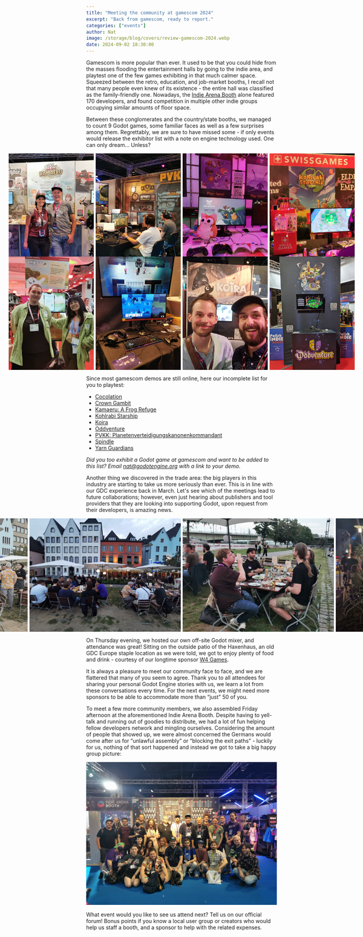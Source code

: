 ```yaml
---
title: "Meeting the community at gamescom 2024"
excerpt: "Back from gamescom, ready to report."
categories: ["events"]
author: Nat
image: /storage/blog/covers/review-gamescom-2024.webp
date: 2024-09-02 18:30:00
---
```


Gamescom is more popular than ever. It used to be that you could hide from the masses flooding the entertainment halls by going to the indie area, and playtest one of the few games exhibiting in that much calmer space. Squeezed between the retro, education, and job-market booths, I recall not that many people even knew of its existence - the entire hall was classified as the family-friendly one. 
Nowadays, the [Indie Arena Booth](https://indiearenabooth.de/gamescom2024/games) alone featured 170 developers, and found competition in multiple other indie groups occupying similar amounts of floor space.

Between these conglomerates and the country/state booths, we managed to count 9 Godot games, some familiar faces as well as a few surprises among them. Regrettably, we are sure to have missed some - if only events would release the exhibitor list with a note on engine technology used. One can only dream… Unless? 

<div class="preview-image-container" style="margin-bottom: -27px;">
    <img alt="The developers of Kamaeru" src="/storage/blog/gamescom-cologne-2024/gc2024-g.webp"/>
		<img alt="Planetenverteidigungskanonenkommandant's booth" src="/storage/blog/gamescom-cologne-2024/gc2024-g1.webp"/>
		<img alt="Yarn Guardians playing booth" src="/storage/blog/gamescom-cologne-2024/gc2024-g2.webp"/>
		<img alt="Kohlrabi Starship at the indie arena booth" src="/storage/blog/gamescom-cologne-2024/gc2024-g3.webp"/>
</div>
<div class="preview-image-container">
		<img alt="The developers of Cocolation" src="/storage/blog/gamescom-cologne-2024/gc2024-g4.webp"/>
		<img alt="Spindle's booth" src="/storage/blog/gamescom-cologne-2024/gc2024-g5.webp"/>
		<img alt="Developers of Koira" src="/storage/blog/gamescom-cologne-2024/gc2024-g6.webp"/>
		<img alt="Oddventure's booth" src="/storage/blog/gamescom-cologne-2024/gc2024-g7.webp"/>
</div>

Since most gamescom demos are still online, here our incomplete list for you to playtest:
- [Cocolation](https://cocolation.com/)
- [Crown Gambit](https://store.steampowered.com/app/2447980/Crown_Gambit/)
- [Kamaeru: A Frog Refuge](https://store.steampowered.com/app/1978150/Kamaeru_A_Frog_Refuge/)
- [Kohlrabi Starship](https://store.steampowered.com/app/2337990/Kohlrabi_Starship/)
- [Koira](https://store.steampowered.com/app/1626620/Koira/)
- [Oddventure](https://store.steampowered.com/app/1235710/Oddventure/)
- [PVKK: Planetenverteidigungskanonenkommandant](https://store.steampowered.com/app/2956040/PVKK_Planetenverteidigungskanonenkommandant/)
- [Spindle](https://store.steampowered.com/app/1386750/Spindle/)
- [Yarn Guardians](https://store.steampowered.com/app/2928940/Yarn_Guardians/)

*Did you too exhibit a Godot game at gamescom and want to be added to this list? Email [nat@godotengine.org](mailto:nat@godotengine.org) with a link to your demo.*

Another thing we discovered in the trade area: the big players in this industry are starting to take us more seriously than ever. This is in line with our GDC experience back in March. Let's see which of the meetings lead to future collaborations; however, even just hearing about publishers and tool providers that they are looking into supporting Godot, upon request from their developers, is amazing news. 

<div class="preview-image-container">
    <img alt="Attendees standing on a private patio in front of the Haxenhaus" src="/storage/blog/gamescom-cologne-2024/meetup-1-gamescom-2024.jpg"/>
    <img alt="Attendees sitting down to have dinner" src="/storage/blog/gamescom-cologne-2024/meetup-2-gamescom-2024.jpg"/>
    <img alt="Juan and Emilio speaking with Chasing Carrots" src="/storage/blog/gamescom-cologne-2024/meetup-3-gamescom-2024.jpg"/>
    <img alt="Meetup view at night" src="/storage/blog/gamescom-cologne-2024/meetup-4-gamescom-2024.jpg"/>
</div>

On Thursday evening, we hosted our own off-site Godot mixer, and attendance was great! Sitting on the outside patio of the Haxenhaus, an old GDC Europe staple location as we were told, we got to enjoy plenty of food and drink - courtesy of our longtime sponsor [W4 Games](https://www.w4games.com/). 

It is always a pleasure to meet our community face to face, and we are flattered that many of you seem to agree. Thank you to all attendees for sharing your personal Godot Engine stories with us, we learn a lot from these conversations every time. For the next events, we might need more sponsors to be able to accommodate more than “just” 50 of you. 

To meet a few more community members, we also assembled Friday afternoon at the aforementioned Indie Arena Booth. Despite having to yell-talk and running out of goodies to distribute, we had a lot of fun helping fellow developers network and mingling ourselves. Considering the amount of people that showed up, we were almost concerned the Germans would come after us for “unlawful assembly” or “blocking the exit paths” - luckily for us, nothing of that sort happened and instead we got to take a big happy group picture:

<img alt="Meetup picture taken at the Indie Arena Booth" src="/storage/blog/gamescom-cologne-2024/group-gamescom-2024.jpg"/>

What event would you like to see us attend next? Tell us on our official forum! Bonus points if you know a local user group or creators who would help us staff a booth, and a sponsor to help with the related expenses. 

<style>
	.preview-image-container {
		display: flex;
		justify-content: center;
		align-items: center;
		gap: 5px;
		/* padding: 16px; */
		background-color: transparent;
	}
	.preview-image-container {
		background-color: transparent;
	}
	.preview-image-container img {
		max-height: 300px;
		background-color: transparent;
	}
</stlye>
